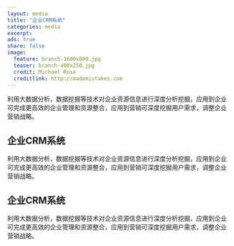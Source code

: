 ```yaml
---
layout: media
title: "企业CRM系统"
categories: media
excerpt: 
ads: true
share: false
image:
  feature: branch-1600x800.jpg
  teaser: branch-400x250.jpg
  credit: Michael Rose
  creditlink: http://mademistakes.com
---
```


利用大数据分析，数据挖掘等技术对企业资源信息进行深度分析挖掘，应用到企业可完成更高效的企业管理和资源整合，应用到营销可深度挖掘用户需求，调整企业营销战略。

## 企业CRM系统

利用大数据分析，数据挖掘等技术对企业资源信息进行深度分析挖掘，应用到企业可完成更高效的企业管理和资源整合，应用到营销可深度挖掘用户需求，调整企业营销战略。

## 企业CRM系统

利用大数据分析，数据挖掘等技术对企业资源信息进行深度分析挖掘，应用到企业可完成更高效的企业管理和资源整合，应用到营销可深度挖掘用户需求，调整企业营销战略。
